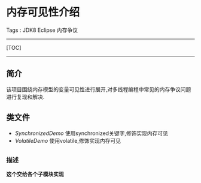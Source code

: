 # 内存可见性介绍

Tags : JDK8 Eclipse 内存争议

---

[TOC]

---

## 简介

该项目围绕内存模型的变量可见性进行展开,对多线程编程中常见的内存争议问题进行复现和解决.


## 类文件

* *SynchronizedDemo*                   使用synchronized关键字,修饰实现内存可见
* *VolatileDemo*                             使用volatile,修饰实现内存可见

## 
### 描述 
**这个交给各个子模块实现**
